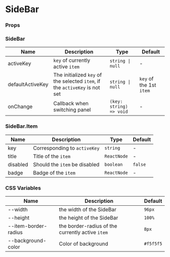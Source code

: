 # SideBar

<code src="./demos/demo1.tsx"></code>

<code src="./demos/demo2.tsx"></code>

<code src="./demos/demo3.tsx"></code>

### Props

### SideBar

| Name             | Description                                                                 | Type                    | Default                 |
| ---------------- | --------------------------------------------------------------------------- | ----------------------- | ----------------------- |
| activeKey        | `key` of currently active `item`                                            | `string \| null`        | -                       |
| defaultActiveKey | The initialized `key` of the selected `item`, if the `activeKey` is not set | `string \| null`        | `key` of the 1st `item` |
| onChange         | Callback when switching panel                                               | `(key: string) => void` | -                       |

### SideBar.Item

| Name     | Description                   | Type        | Default |
| -------- | ----------------------------- | ----------- | ------- |
| key      | Corresponding to `activeKey`  | `string`    | -       |
| title    | Title of the `item`           | `ReactNode` | -       |
| disabled | Should the `item` be disabled | `boolean`   | `false` |
| badge    | Badge of the `item`           | `ReactNode` | -       |

### CSS Variables

| Name                 | Description                                      | Default   |
| -------------------- | ------------------------------------------------ | --------- |
| --width              | the width of the SideBar                         | `96px`    |
| --height             | the height of the SideBar                        | `100%`    |
| --item-border-radius | the border-radius of the currently active `item` | `8px`     |
| --background-color   | Color of background                              | `#f5f5f5` |
